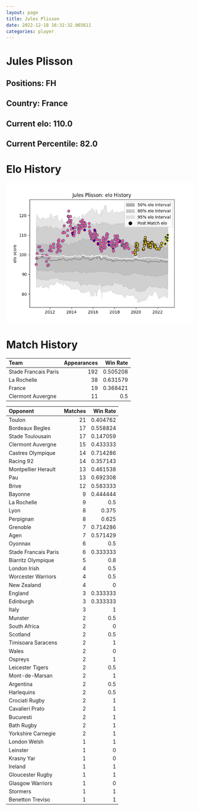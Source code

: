 ```yaml
---  
layout: page  
title: Jules Plisson  
date: 2022-12-18 16:32:32.065611  
categories: player  
---
```

# Jules Plisson

## Positions: FH

## Country: France

## Current elo: 110.0

## Current Percentile: 82.0

# Elo History


![elo history](history_JulesPlisson.png)
# Match History


| Team                 |   Appearances |   Win Rate |
|:---------------------|--------------:|-----------:|
| Stade Francais Paris |           192 |   0.505208 |
| La Rochelle          |            38 |   0.631579 |
| France               |            19 |   0.368421 |
| Clermont Auvergne    |            11 |   0.5      |

| Opponent             |   Matches |   Win Rate |
|:---------------------|----------:|-----------:|
| Toulon               |        21 |   0.404762 |
| Bordeaux Begles      |        17 |   0.558824 |
| Stade Toulousain     |        17 |   0.147059 |
| Clermont Auvergne    |        15 |   0.433333 |
| Castres Olympique    |        14 |   0.714286 |
| Racing 92            |        14 |   0.357143 |
| Montpellier Herault  |        13 |   0.461538 |
| Pau                  |        13 |   0.692308 |
| Brive                |        12 |   0.583333 |
| Bayonne              |         9 |   0.444444 |
| La Rochelle          |         9 |   0.5      |
| Lyon                 |         8 |   0.375    |
| Perpignan            |         8 |   0.625    |
| Grenoble             |         7 |   0.714286 |
| Agen                 |         7 |   0.571429 |
| Oyonnax              |         6 |   0.5      |
| Stade Francais Paris |         6 |   0.333333 |
| Biarritz Olympique   |         5 |   0.8      |
| London Irish         |         4 |   0.5      |
| Worcester Warriors   |         4 |   0.5      |
| New Zealand          |         4 |   0        |
| England              |         3 |   0.333333 |
| Edinburgh            |         3 |   0.333333 |
| Italy                |         3 |   1        |
| Munster              |         2 |   0.5      |
| South Africa         |         2 |   0        |
| Scotland             |         2 |   0.5      |
| Timisoara Saracens   |         2 |   1        |
| Wales                |         2 |   0        |
| Ospreys              |         2 |   1        |
| Leicester Tigers     |         2 |   0.5      |
| Mont-de-Marsan       |         2 |   1        |
| Argentina            |         2 |   0.5      |
| Harlequins           |         2 |   0.5      |
| Crociati Rugby       |         2 |   1        |
| Cavalieri Prato      |         2 |   1        |
| Bucuresti            |         2 |   1        |
| Bath Rugby           |         2 |   1        |
| Yorkshire Carnegie   |         2 |   1        |
| London Welsh         |         1 |   1        |
| Leinster             |         1 |   0        |
| Krasny Yar           |         1 |   0        |
| Ireland              |         1 |   1        |
| Gloucester Rugby     |         1 |   1        |
| Glasgow Warriors     |         1 |   0        |
| Stormers             |         1 |   1        |
| Benetton Treviso     |         1 |   1        |
